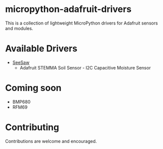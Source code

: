 # micropython-adafruit-drivers
This is a collection of lightweight MicroPython drivers for Adafruit sensors and modules.

# Available Drivers
- [SeeSaw](/seesaw)
  - Adafruit STEMMA Soil Sensor - I2C Capacitive Moisture Sensor

# Coming soon
- BMP680
- RFM69

# Contributing
Contributions are welcome and encouraged.
